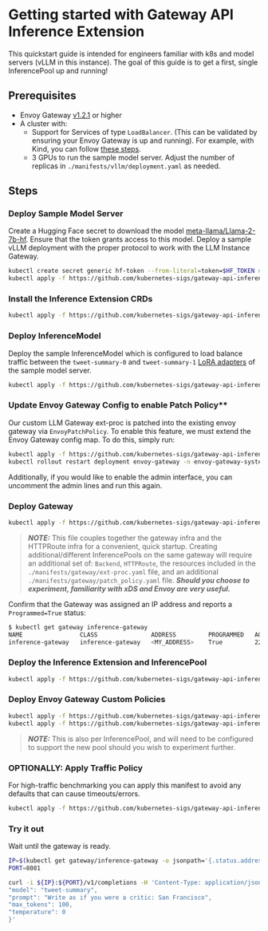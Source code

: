 # Getting started with Gateway API Inference Extension

This quickstart guide is intended for engineers familiar with k8s and model servers (vLLM in this instance). The goal of this guide is to get a first, single InferencePool up and running! 

## **Prerequisites**
 - Envoy Gateway [v1.2.1](https://gateway.envoyproxy.io/docs/install/install-yaml/#install-with-yaml) or higher
 - A cluster with:
   - Support for Services of type `LoadBalancer`. (This can be validated by ensuring your Envoy Gateway is up and running). For example, with Kind,
     you can follow [these steps](https://kind.sigs.k8s.io/docs/user/loadbalancer).
   - 3 GPUs to run the sample model server. Adjust the number of replicas in `./manifests/vllm/deployment.yaml` as needed.

## **Steps**

### Deploy Sample Model Server

   Create a Hugging Face secret to download the model [meta-llama/Llama-2-7b-hf](https://huggingface.co/meta-llama/Llama-2-7b-hf). Ensure that the token grants access to this model.
   Deploy a sample vLLM deployment with the proper protocol to work with the LLM Instance Gateway.
   ```bash
   kubectl create secret generic hf-token --from-literal=token=$HF_TOKEN # Your Hugging Face Token with access to Llama2
   kubectl apply -f https://github.com/kubernetes-sigs/gateway-api-inference-extension/raw/main/pkg/manifests/vllm/deployment.yaml
   ```

### Install the Inference Extension CRDs

   ```bash
   kubectl apply -f https://github.com/kubernetes-sigs/gateway-api-inference-extension/releases/download/v0.1.0/manifests.yaml
   ```
   
### Deploy InferenceModel

   Deploy the sample InferenceModel which is configured to load balance traffic between the `tweet-summary-0` and `tweet-summary-1`
   [LoRA adapters](https://docs.vllm.ai/en/latest/features/lora.html) of the sample model server.
   ```bash
   kubectl apply -f https://github.com/kubernetes-sigs/gateway-api-inference-extension/raw/main/pkg/manifests/inferencemodel.yaml
   ```

### Update Envoy Gateway Config to enable Patch Policy**

   Our custom LLM Gateway ext-proc is patched into the existing envoy gateway via `EnvoyPatchPolicy`. To enable this feature, we must extend the Envoy Gateway config map. To do this, simply run:
   ```bash
   kubectl apply -f https://github.com/kubernetes-sigs/gateway-api-inference-extension/raw/main/pkg/manifests/gateway/enable_patch_policy.yaml
   kubectl rollout restart deployment envoy-gateway -n envoy-gateway-system
   ```
   Additionally, if you would like to enable the admin interface, you can uncomment the admin lines and run this again.

### Deploy Gateway

   ```bash
   kubectl apply -f https://github.com/kubernetes-sigs/gateway-api-inference-extension/raw/main/pkg/manifests/gateway/gateway.yaml
   ```
   > **_NOTE:_** This file couples together the gateway infra and the HTTPRoute infra for a convenient, quick startup. Creating additional/different InferencePools on the same gateway will require an additional set of: `Backend`, `HTTPRoute`, the resources included in the `./manifests/gateway/ext-proc.yaml` file, and an additional `./manifests/gateway/patch_policy.yaml` file. ***Should you choose to experiment, familiarity with xDS and Envoy are very useful.***

   Confirm that the Gateway was assigned an IP address and reports a `Programmed=True` status:
   ```bash
   $ kubectl get gateway inference-gateway
   NAME                CLASS               ADDRESS         PROGRAMMED   AGE
   inference-gateway   inference-gateway   <MY_ADDRESS>    True         22s
   ```
### Deploy the Inference Extension and InferencePool

   ```bash
   kubectl apply -f https://github.com/kubernetes-sigs/gateway-api-inference-extension/raw/main/pkg/manifests/ext_proc.yaml
   ```
### Deploy Envoy Gateway Custom Policies

   ```bash
   kubectl apply -f https://github.com/kubernetes-sigs/gateway-api-inference-extension/raw/main/pkg/manifests/gateway/extension_policy.yaml
   kubectl apply -f https://github.com/kubernetes-sigs/gateway-api-inference-extension/raw/main/pkg/manifests/gateway/patch_policy.yaml
   ```
   > **_NOTE:_** This is also per InferencePool, and will need to be configured to support the new pool should you wish to experiment further.
   
### **OPTIONALLY**: Apply Traffic Policy

   For high-traffic benchmarking you can apply this manifest to avoid any defaults that can cause timeouts/errors.

   ```bash
   kubectl apply -f https://github.com/kubernetes-sigs/gateway-api-inference-extension/raw/main/pkg/manifests/gateway/traffic_policy.yaml
   ```

### Try it out

   Wait until the gateway is ready.

   ```bash
   IP=$(kubectl get gateway/inference-gateway -o jsonpath='{.status.addresses[0].value}')
   PORT=8081

   curl -i ${IP}:${PORT}/v1/completions -H 'Content-Type: application/json' -d '{
   "model": "tweet-summary",
   "prompt": "Write as if you were a critic: San Francisco",
   "max_tokens": 100,
   "temperature": 0
   }'
   ```
